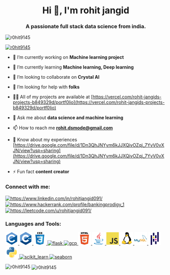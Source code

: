 <h1 align="center">Hi 👋, I'm rohit jangid</h1>
<h3 align="center">A passionate full stack data science from india.</h3>

<p align="left"> <img src="https://komarev.com/ghpvc/?username=r0hit9145&label=Profile%20views&color=0e75b6&style=flat" alt="r0hit9145" /> </p>

<p align="left"> <a href="https://github.com/ryo-ma/github-profile-trophy"><img src="https://github-profile-trophy.vercel.app/?username=r0hit9145" alt="r0hit9145" /></a> </p>

- 🔭 I’m currently working on **Machine learning project**

- 🌱 I’m currently learning **Machine learning, Deep learning**

- 👯 I’m looking to collaborate on **Crystal AI**

- 🤝 I’m looking for help with **folks**

- 👨‍💻 All of my projects are available at [https://vercel.com/rohit-jangids-projects-b849329d/portf0lio](https://vercel.com/rohit-jangids-projects-b849329d/portf0lio)

- 💬 Ask me about **data science and machine learning**

- 📫 How to reach me **rohit.dsmode@gmail.com**

- 📄 Know about my experiences [https://drive.google.com/file/d/1Dn3QhJNYym6kJJXQivOZqj_7YvV0vXJN/view?usp=sharing](https://drive.google.com/file/d/1Dn3QhJNYym6kJJXQivOZqj_7YvV0vXJN/view?usp=sharing)

- ⚡ Fun fact **content creator**

<h3 align="left">Connect with me:</h3>
<p align="left">
<a href="https://linkedin.com/in/https://www.linkedin.com/in/rohitjangid091/" target="blank"><img align="center" src="https://raw.githubusercontent.com/rahuldkjain/github-profile-readme-generator/master/src/images/icons/Social/linked-in-alt.svg" alt="https://www.linkedin.com/in/rohitjangid091/" height="30" width="40" /></a>
<a href="https://www.hackerrank.com/https://www.hackerrank.com/profile/bankingprodigy_1" target="blank"><img align="center" src="https://raw.githubusercontent.com/rahuldkjain/github-profile-readme-generator/master/src/images/icons/Social/hackerrank.svg" alt="https://www.hackerrank.com/profile/bankingprodigy_1" height="30" width="40" /></a>
<a href="https://www.leetcode.com/https://leetcode.com/u/rohitjangid091/" target="blank"><img align="center" src="https://raw.githubusercontent.com/rahuldkjain/github-profile-readme-generator/master/src/images/icons/Social/leet-code.svg" alt="https://leetcode.com/u/rohitjangid091/" height="30" width="40" /></a>
</p>

<h3 align="left">Languages and Tools:</h3>
<p align="left"> <a href="https://www.cprogramming.com/" target="_blank" rel="noreferrer"> <img src="https://raw.githubusercontent.com/devicons/devicon/master/icons/c/c-original.svg" alt="c" width="40" height="40"/> </a> <a href="https://www.w3schools.com/cpp/" target="_blank" rel="noreferrer"> <img src="https://raw.githubusercontent.com/devicons/devicon/master/icons/cplusplus/cplusplus-original.svg" alt="cplusplus" width="40" height="40"/> </a> <a href="https://www.w3schools.com/css/" target="_blank" rel="noreferrer"> <img src="https://raw.githubusercontent.com/devicons/devicon/master/icons/css3/css3-original-wordmark.svg" alt="css3" width="40" height="40"/> </a> <a href="https://flask.palletsprojects.com/" target="_blank" rel="noreferrer"> <img src="https://www.vectorlogo.zone/logos/pocoo_flask/pocoo_flask-icon.svg" alt="flask" width="40" height="40"/> </a> <a href="https://cloud.google.com" target="_blank" rel="noreferrer"> <img src="https://www.vectorlogo.zone/logos/google_cloud/google_cloud-icon.svg" alt="gcp" width="40" height="40"/> </a> <a href="https://www.w3.org/html/" target="_blank" rel="noreferrer"> <img src="https://raw.githubusercontent.com/devicons/devicon/master/icons/html5/html5-original-wordmark.svg" alt="html5" width="40" height="40"/> </a> <a href="https://www.java.com" target="_blank" rel="noreferrer"> <img src="https://raw.githubusercontent.com/devicons/devicon/master/icons/java/java-original.svg" alt="java" width="40" height="40"/> </a> <a href="https://developer.mozilla.org/en-US/docs/Web/JavaScript" target="_blank" rel="noreferrer"> <img src="https://raw.githubusercontent.com/devicons/devicon/master/icons/javascript/javascript-original.svg" alt="javascript" width="40" height="40"/> </a> <a href="https://www.linux.org/" target="_blank" rel="noreferrer"> <img src="https://raw.githubusercontent.com/devicons/devicon/master/icons/linux/linux-original.svg" alt="linux" width="40" height="40"/> </a> <a href="https://www.mysql.com/" target="_blank" rel="noreferrer"> <img src="https://raw.githubusercontent.com/devicons/devicon/master/icons/mysql/mysql-original-wordmark.svg" alt="mysql" width="40" height="40"/> </a> <a href="https://pandas.pydata.org/" target="_blank" rel="noreferrer"> <img src="https://raw.githubusercontent.com/devicons/devicon/2ae2a900d2f041da66e950e4d48052658d850630/icons/pandas/pandas-original.svg" alt="pandas" width="40" height="40"/> </a> <a href="https://www.python.org" target="_blank" rel="noreferrer"> <img src="https://raw.githubusercontent.com/devicons/devicon/master/icons/python/python-original.svg" alt="python" width="40" height="40"/> </a> <a href="https://scikit-learn.org/" target="_blank" rel="noreferrer"> <img src="https://upload.wikimedia.org/wikipedia/commons/0/05/Scikit_learn_logo_small.svg" alt="scikit_learn" width="40" height="40"/> </a> <a href="https://seaborn.pydata.org/" target="_blank" rel="noreferrer"> <img src="https://seaborn.pydata.org/_images/logo-mark-lightbg.svg" alt="seaborn" width="40" height="40"/> </a> </p>

<p><img align="left" src="https://github-readme-stats.vercel.app/api/top-langs?username=r0hit9145&show_icons=true&locale=en&layout=compact" alt="r0hit9145" /></p>

<p>&nbsp;<img align="center" src="https://github-readme-stats.vercel.app/api?username=r0hit9145&show_icons=true&locale=en" alt="r0hit9145" /></p>
